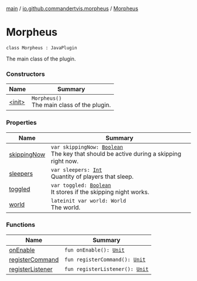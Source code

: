 [main](../../index.md) / [io.github.commandertvis.morpheus](../index.md) / [Morpheus](./index.md)

# Morpheus

`class Morpheus : JavaPlugin`

The main class of the plugin.

### Constructors

| Name | Summary |
|---|---|
| [&lt;init&gt;](-init-.md) | `Morpheus()`<br>The main class of the plugin. |

### Properties

| Name | Summary |
|---|---|
| [skippingNow](skipping-now.md) | `var skippingNow: `[`Boolean`](https://kotlinlang.org/api/latest/jvm/stdlib/kotlin/-boolean/index.html)<br>The key that should be active during a skipping right now. |
| [sleepers](sleepers.md) | `var sleepers: `[`Int`](https://kotlinlang.org/api/latest/jvm/stdlib/kotlin/-int/index.html)<br>Quantity of players that sleep. |
| [toggled](toggled.md) | `var toggled: `[`Boolean`](https://kotlinlang.org/api/latest/jvm/stdlib/kotlin/-boolean/index.html)<br>It stores if the skipping night works. |
| [world](world.md) | `lateinit var world: World`<br>The world. |

### Functions

| Name | Summary |
|---|---|
| [onEnable](on-enable.md) | `fun onEnable(): `[`Unit`](https://kotlinlang.org/api/latest/jvm/stdlib/kotlin/-unit/index.html) |
| [registerCommand](register-command.md) | `fun registerCommand(): `[`Unit`](https://kotlinlang.org/api/latest/jvm/stdlib/kotlin/-unit/index.html) |
| [registerListener](register-listener.md) | `fun registerListener(): `[`Unit`](https://kotlinlang.org/api/latest/jvm/stdlib/kotlin/-unit/index.html) |
